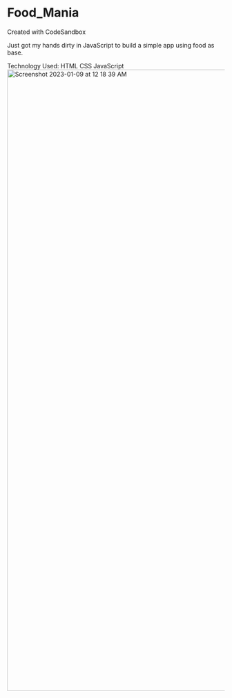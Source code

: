 # Food_Mania
Created with CodeSandbox

Just got my hands dirty in JavaScript to build a simple app using food as base.

Technology Used:
HTML
CSS
JavaScript
<img width="1440" alt="Screenshot 2023-01-09 at 12 18 39 AM" src="https://user-images.githubusercontent.com/120501849/211213479-c1fe32ba-56d5-4d1d-a15b-4dbfbd3c25d0.png">
